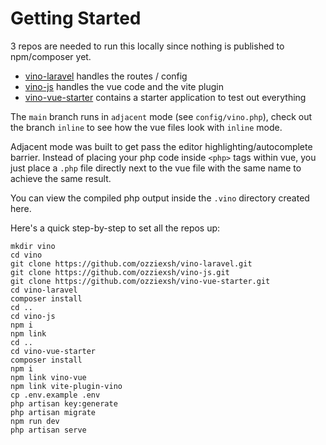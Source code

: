 # Getting Started

3 repos are needed to run this locally since nothing is published to npm/composer yet.

- [vino-laravel]( https://github.com/ozziexsh/vino-laravel) handles the routes / config
- [vino-js](https://github.com/ozziexsh/vino-js) handles the vue code and the vite plugin
- [vino-vue-starter](https://github.com/ozziexsh/vino-vue-starter) contains a starter application to test out everything

The `main` branch runs in `adjacent` mode (see `config/vino.php`), check out the branch `inline` to see how the vue files look with `inline` mode.

Adjacent mode was built to get pass the editor highlighting/autocomplete barrier. Instead of placing your php code inside `<php>` tags within vue, you just place a `.php` file directly next to the vue file with the same name to achieve the same result.

You can view the compiled php output inside the `.vino` directory created here.

Here's a quick step-by-step to set all the repos up:

```
mkdir vino
cd vino
git clone https://github.com/ozziexsh/vino-laravel.git
git clone https://github.com/ozziexsh/vino-js.git
git clone https://github.com/ozziexsh/vino-vue-starter.git
cd vino-laravel
composer install
cd ..
cd vino-js
npm i
npm link
cd ..
cd vino-vue-starter
composer install
npm i
npm link vino-vue
npm link vite-plugin-vino
cp .env.example .env
php artisan key:generate
php artisan migrate
npm run dev
php artisan serve
```
